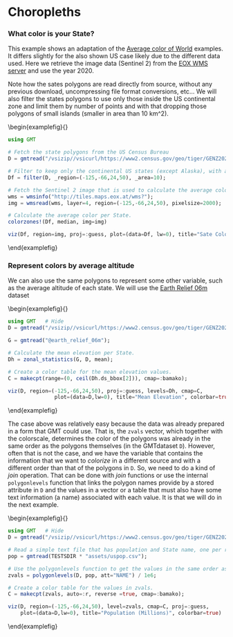 # Choropleths

### What color is your State?

This example shows an adaptation of the [Average color of World](https://erdavis.com/2021/06/26/average-colors-of-the-world/) examples.
It differs slightly for the also shown US case likely due to the different data used. Here we retrieve
the image data (Sentinel 2) from the [EOX WMS server](https://eox.at/) and use the year 2020.

Note how the sates polygons are read directly from source, without any previous download, uncompressing file format conversions, etc...
We will also filter the states polygons to use only those inside the US continental zone and limit them by number
of points and with that dropping those polygons of small islands (smaller in area than 10 km^2).

\begin{examplefig}{}
```julia
using GMT

# Fetch the state polygons from the US Census Bureau 
D = gmtread("/vsizip//vsicurl/https://www2.census.gov/geo/tiger/GENZ2024/shp/cb_2024_us_state_500k.zip");

# Filter to keep only the continental US states (except Alaska), with an area larger than 10 km^2.
Df = filter(D, _region=(-125,-66,24,50), _area=10);

# Fetch the Sentinel 2 image that is used to calculate the average color. Restrain to pixel size of 2000 m.
wms = wmsinfo("http://tiles.maps.eox.at/wms?");
img = wmsread(wms, layer=4, region=(-125,-66,24,50), pixelsize=2000);

# Calculate the average color per State.
colorzones!(Df, median, img=img)

viz(Df, region=img, proj=:guess, plot=(data=Df, lw=0), title="Sate Color (median)")
```
\end{examplefig}

### Represent colors by average altitude

We can also use the same polygons to represent some other variable, such as the average altitude of each state.
We will use the [Earth Relief 06m](https://www.generic-mapping-tools.org/remote-datasets/earth-relief.html) dataset

\begin{examplefig}{}
```julia
using GMT   # Hide
D = gmtread("/vsizip//vsicurl/https://www2.census.gov/geo/tiger/GENZ2024/shp/cb_2024_us_state_500k.zip");  # Hide

G = gmtread("@earth_relief_06m");

# Calculate the mean elevation per State.
Dh = zonal_statistics(G, D, mean);

# Create a color table for the mean elevation values.
C = makecpt(range=(0, ceil(Dh.ds_bbox[2])), cmap=:bamako);

viz(D, region=(-125,-66,24,50), proj=:guess, levels=Dh, cmap=C,
               plot=(data=D,lw=0), title="Mean Elevation", colorbar=true)
```
\end{examplefig}

The case above was relatively easy because the data was already prepared in a form that GMT could use.
That is, the `zvals` vector, which together with the colorscale, determines the color of the polygons was
already in the same order as the polygons themselves (in the GMTdataset `D`). However, often that is not the case,
and we have the variable that contains the information that we want to _colorize_ in a different source and
with a different order than that of the polygons in ``D``. So, we need to do a kind of _join_ operation.
That can be done with _join_ functions or use the internal `polygonlevels` function that links the polygon
names provide by a stored attribute in ``D`` and the values in a vector or a table that must also have some
text information (a name) associated with each value. It is that we will do in the next example.


\begin{examplefig}{}
```julia
using GMT   # Hide
D = gmtread("/vsizip//vsicurl/https://www2.census.gov/geo/tiger/GENZ2024/shp/cb_2024_us_state_500k.zip");  # Hide

# Read a simple text file that has population and State name, one per row.
pop = gmtread(TESTSDIR * "assets/uspop.csv");

# Use the polygonlevels function to get the values in the same order as the polygons in D.
zvals = polygonlevels(D, pop, att="NAME") / 1e6;

# Create a color table for the values in zvals.
C = makecpt(zvals, auto=:r, reverse =true, cmap=:bamako);

viz(D, region=(-125,-66,24,50), level=zvals, cmap=C, proj=:guess,
    plot=(data=D,lw=0), title="Population (Millions)", colorbar=true)
```
\end{examplefig}

